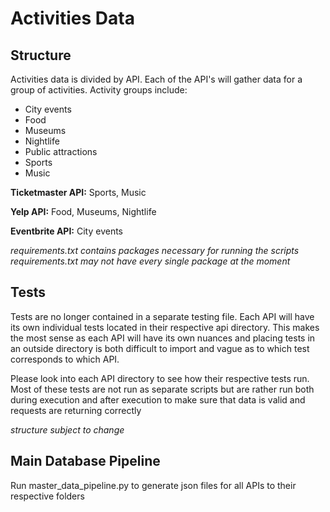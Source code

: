 # Activities Data

## Structure

Activities data is divided by API. Each of the API's will gather data for a
group of activities. Activity groups include:
- City events
- Food
- Museums
- Nightlife
- Public attractions
- Sports
- Music

**Ticketmaster API:** Sports, Music

**Yelp API:** Food, Museums, Nightlife

**Eventbrite API:** City events

*requirements.txt contains packages necessary for running the scripts*
*requirements.txt may not have every single package at the moment*

## Tests

Tests are no longer contained in a separate testing file. Each API will have
its own individual tests located in their respective api directory. This makes
the most sense as each API will have its own nuances and placing tests in an
outside directory is both difficult to import and vague as to which test
corresponds to which API.

Please look into each API directory to see how their respective tests run. Most
of these tests are not run as separate scripts but are rather run both during
execution and after execution to make sure that data is valid and requests
are returning correctly

*structure subject to change*

## Main Database Pipeline
Run master_data_pipeline.py to generate json files for all APIs to their respective folders 
